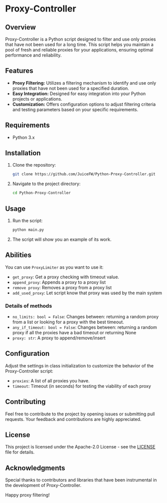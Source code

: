 # Proxy-Controller

## Overview

Proxy-Controller is a Python script designed to filter and use only proxies that have not been used for a long time. This script helps you maintain a pool of fresh and reliable proxies for your applications, ensuring optimal performance and reliability.

## Features

- **Proxy Filtering:** Utilizes a filtering mechanism to identify and use only proxies that have not been used for a specified duration.
- **Easy Integration:** Designed for easy integration into your Python projects or applications.
- **Customization:** Offers configuration options to adjust filtering criteria and testing parameters based on your specific requirements.

## Requirements

- Python 3.x

## Installation

1. Clone the repository:

   ```bash
   git clone https://github.com/JuiceFW/Python-Proxy-Controller.git
   ```

2. Navigate to the project directory:

   ```bash
   cd Python-Proxy-Controller
   ```

## Usage

1. Run the script:

   ```bash
   python main.py
   ```

2. The script will show you an example of its work.

## Abilities

You can use `ProxyLimiter` as you want to use it:

- `get_proxy`: Get a proxy checking with timeout value.
- `append_proxy`: Appends a proxy to a proxy list
- `remove proxy`: Removes a proxy from a proxy list
- `add_used_proxy`: Let script know that proxy was used by the main system

### Details of methods
- `no_limits: bool = False`: Changes between: returning a random proxy from a list or looking for a proxy with the best timeout.
- `any_if_timeout: bool = False`: Changes between: returning a random proxy if all the proxies have a bad timeout or returning None
- `proxy: str`: A proxy to append/remove/insert

## Configuration

Adjust the settings in class initialization to customize the behavior of the Proxy-Controller script:

- `proxies`: A list of all proxies you have.
- `timeout`: Timeout (in seconds) for testing the viability of each proxy

## Contributing

Feel free to contribute to the project by opening issues or submitting pull requests. Your feedback and contributions are highly appreciated.

## License

This project is licensed under the Apache-2.0 License - see the [LICENSE](LICENSE) file for details.

## Acknowledgments

Special thanks to contributors and libraries that have been instrumental in the development of Proxy-Controller.

Happy proxy filtering!